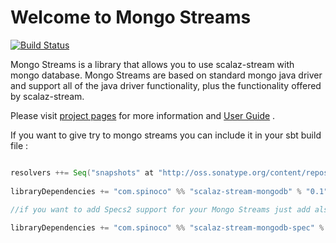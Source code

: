 Welcome to Mongo Streams
========================

[![Build Status](https://travis-ci.org/Spinoco/scalaz-stream-mongodb.png?branch=master)](https://travis-ci.org/Spinoco/scalaz-stream-mongodb)

Mongo Streams is a library that allows you to use scalaz-stream with mongo database. Mongo Streams are based on standard mongo java driver and support all of the java driver functionality,  plus the functionality offered by scalaz-stream. 

Please visit [project pages](http://spinoco.github.io/scalaz-stream-mongodb) for more information and [User Guide](http://spinoco.github.io/scalaz-stream-mongodb/reports/scalaz.stream.mongodb.userguide.UserGuideSpec.html) .
 
If you want to give try to mongo streams you can include it in your sbt build file : 

``` scala

resolvers ++= Seq("snapshots" at "http://oss.sonatype.org/content/repositories/snapshots")
 
libraryDependencies += "com.spinoco" %% "scalaz-stream-mongodb" % "0.1"

//if you want to add Specs2 support for your Mongo Streams just add also this
 
libraryDependencies += "com.spinoco" %% "scalaz-stream-mongodb-spec" % "0.1" 

 
```


